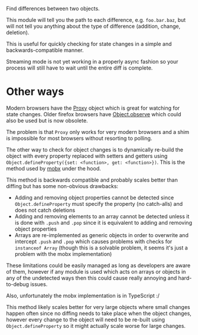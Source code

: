 
Find differences between two objects. 

This module will tell you the path to each difference, e.g. `foo.bar.baz`, but will not tell you anything about the type of difference (addition, change, deletion).

This is useful for quickly checking for state changes in a simple and backwards-compatible manner.

Streaming mode is not yet working in a properly async fashion so your process will still have to wait until the entire diff is complete.

# Other ways

Modern browsers have the [Proxy](https://developer.mozilla.org/en-US/docs/Web/JavaScript/Reference/Global_Objects/Proxy) object which is great for watching for state changes. Older firefox browsers have [Object.observe](https://developer.mozilla.org/en-US/docs/Web/JavaScript/Reference/Global_Objects/Object/observe) which could also be used but is now obsolete.

The problem is that `Proxy` only works for very modern browsers and a shim is impossible for most browsers without resorting to polling.

The other way to check for object changes is to dynamically re-build the object with every property replaced with setters and getters using `Object.defineProperty({set: <function>, get: <function>})`. This is the method used by [mobx](https://github.com/mobxjs/mobx) under the hood. 

This method is backwards compatible and probably scales better than diffing but has some non-obvious drawbacks:

* Adding and removing object properties cannot be detected since `Object.defineProperty` must specify the property (no catch-alls) and does not catch deletions
* Adding and removing elements to an array cannot be detected unless it is done with `.push` and `.pop` since it is equivalent to adding and removing object properties
* Arrays are re-implemented as generic objects in order to overwrite and intercept `.push` and `.pop` which causes problems with checks for `instanceof Array` (though this is a solvable problem, it seems it's just a problem with the mobx implementation)

These limitations could be easily managed as long as developers are aware of them, however if any module is used which acts on arrays or objects in any of the undetected ways then this could cause really annoying and hard-to-debug issues.

Also, unfortunately the mobx implementation is in TypeScript :/

This method likely scales better for very large objects where small changes happen often since no diffing needs to take place when the object changes, however every change to the object will need to be re-built using `Object.defineProperty` so it might actually scale worse for large changes. 

